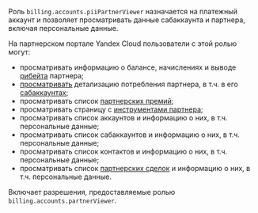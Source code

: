 Роль `billing.accounts.piiPartnerViewer` назначается на платежный аккаунт и позволяет просматривать данные сабаккаунта и партнера, включая персональные данные.

На партнерском портале Yandex Cloud пользователи с этой ролью могут:
* просматривать информацию о балансе, начислениях и выводе [рибейта](../../../partner/terms.md#rebate) партнера;
* [просматривать](../../../partner/operations/get-client-stat.md) детализацию потребления партнера, в т.ч. в его [сабаккаунтах](../../../partner/terms.md#sub-account);
* просматривать список [партнерских премий](../../../partner/terms.md#partner-award);
* просматривать страницу с [инструментами партнера](../../../partner/program/var-tools.md);
* просматривать список аккаунтов и информацию о них, в т.ч. персональные данные;
* просматривать список сабаккаунтов и информацию о них, в т.ч. персональные данные;
* просматривать список контактов и информацию о них, в т.ч. персональные данные;
* просматривать список [партнерских сделок](../../../partner/terms.md#deal-reg) и информацию о них, в т.ч. персональные данные.

Включает разрешения, предоставляемые ролью `billing.accounts.partnerViewer`.